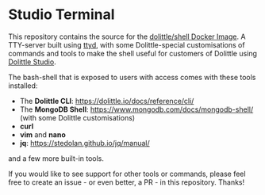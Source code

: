 # Studio Terminal

This repository contains the source for the [dolittle/shell Docker Image](https://hub.docker.com/r/dolittle/shell).
A TTY-server built using [ttyd](https://github.com/tsl0922/ttyd), with some Dolittle-special customisations of commands
and tools to make the shell useful for customers of Dolittle using [Dolittle Studio](https://dolittle.studio).

The bash-shell that is exposed to users with access comes with these tools installed:

 - The __Dolittle CLI__: https://dolittle.io/docs/reference/cli/
 - The __MongoDB Shell__: https://www.mongodb.com/docs/mongodb-shell/ (with some Dolittle customisations)
 - __curl__
 - __vim__ and __nano__
 - __jq__: https://stedolan.github.io/jq/manual/

and a few more built-in tools.

If you would like to see support for other tools or commands, please feel free to create an issue - or even better, a PR -
in this repository. Thanks!
